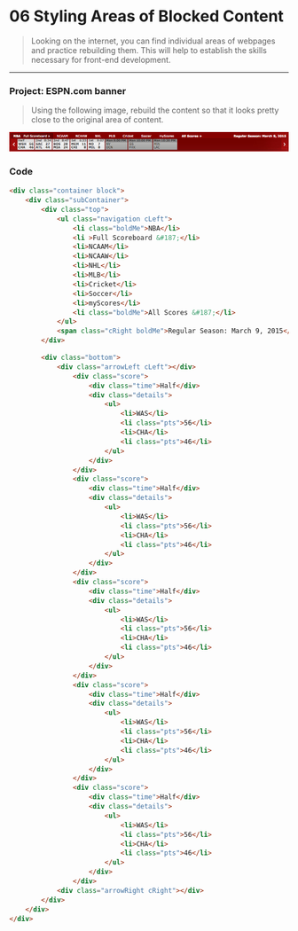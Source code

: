 06 Styling Areas of Blocked Content
===============

> Looking on the internet, you can find individual areas of webpages and practice rebuilding them. This will help to establish the skills necessary for front-end development.  

***

### Project: ESPN.com banner
> Using the following image, rebuild the content so that it looks pretty close to the original area of content. 

![ESPN](/images/wk6-espn.png) <br>

### Code

```html
<div class="container block">
    <div class="subContainer">
    	<div class="top">
    		<ul class="navigation cLeft">
    			<li class="boldMe">NBA</li>
    			<li >Full Scoreboard &#187;</li>
    			<li>NCAAM</li>
    			<li>NCAAW</li>
    			<li>NHL</li>
    			<li>MLB</li>
    			<li>Cricket</li>
    			<li>Soccer</li>
    			<li>myScores</li>
    			<li class="boldMe">All Scores &#187;</li>
    		</ul>
    		<span class="cRight boldMe">Regular Season: March 9, 2015</span>
    	</div>
```
```html
    	<div class="bottom">
    		<div class="arrowLeft cLeft"></div>
    			<div class="score">
    				<div class="time">Half</div>
    				<div class="details">
    					<ul>
    						<li>WAS</li>
    						<li class="pts">56</li>
    						<li>CHA</li>
    						<li class="pts">46</li>
    					</ul>
    				</div>
    			</div>
    			<div class="score">
    				<div class="time">Half</div>
    				<div class="details">
    					<ul>
    						<li>WAS</li>
    						<li class="pts">56</li>
    						<li>CHA</li>
    						<li class="pts">46</li>
    					</ul>
    				</div>
    			</div>
    			<div class="score">
    				<div class="time">Half</div>
    				<div class="details">
    					<ul>
    						<li>WAS</li>
    						<li class="pts">56</li>
    						<li>CHA</li>
    						<li class="pts">46</li>
    					</ul>
    				</div>
    			</div>
    			<div class="score">
    				<div class="time">Half</div>
    				<div class="details">
    					<ul>
    						<li>WAS</li>
    						<li class="pts">56</li>
    						<li>CHA</li>
    						<li class="pts">46</li>
    					</ul>
    				</div>
    			</div>
    			<div class="score">
    				<div class="time">Half</div>
    				<div class="details">
    					<ul>
    						<li>WAS</li>
    						<li class="pts">56</li>
    						<li>CHA</li>
    						<li class="pts">46</li>
    					</ul>
    				</div>
    			</div>
    		<div class="arrowRight cRight"></div>
    	</div>
    </div>
</div>

```